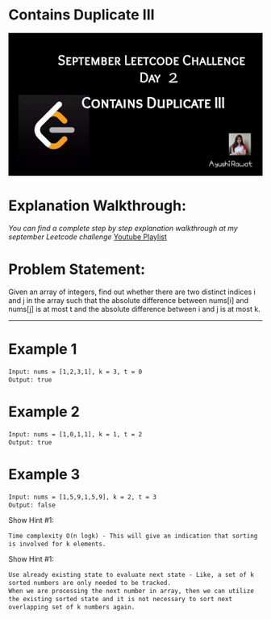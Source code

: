 Contains Duplicate III
==========================

![alt text](https://github.com/ayushi7rawat/LeetCode/blob/master/September%20Leetcode%20Challenge/S_D02_ContainsDuplicateIII/cover.jpg)

Explanation Walkthrough:
==========================
*You can find a complete step by step explanation walkthrough at my september Leetcode challenge* [Youtube Playlist](https://www.youtube.com/playlist?list=PLjaO05BrsbIP4_rYhYjB95q-IpxoIXmlm)

Problem Statement:
==========================
Given an array of integers, find out whether there are two distinct indices i and j in the array such that the absolute difference between nums[i] and nums[j] is at most t and the absolute difference between i and j is at most k.
 
---
Example 1
==========================
```
Input: nums = [1,2,3,1], k = 3, t = 0
Output: true
```

Example 2
==========================
```
Input: nums = [1,0,1,1], k = 1, t = 2
Output: true
```

Example 3
==========================
```
Input: nums = [1,5,9,1,5,9], k = 2, t = 3
Output: false
```
Show Hint #1:
```
Time complexity O(n logk) - This will give an indication that sorting is involved for k elements.
```
Show Hint #1:
```
Use already existing state to evaluate next state - Like, a set of k sorted numbers are only needed to be tracked.
When we are processing the next number in array, then we can utilize the existing sorted state and it is not necessary to sort next
overlapping set of k numbers again.
```